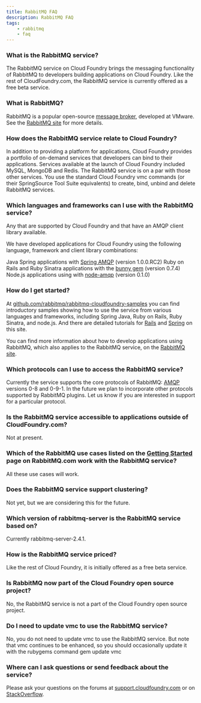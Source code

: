 ```yaml
---
title: RabbitMQ FAQ
description: RabbitMQ FAQ
tags:
    - rabbitmq
    - faq
---
```


### What is the RabbitMQ service?
The RabbitMQ service on Cloud Foundry brings the messaging functionality of RabbitMQ to developers building applications on Cloud Foundry. Like the rest of CloudFoundry.com, the RabbitMQ service is currently offered as a free beta service.

### What is RabbitMQ?
RabbitMQ is a popular open-source [message broker](http://en.wikipedia.org/wiki/Message_broker), developed at VMware. See the [RabbitMQ site](http://www.rabbitmq.com/) for more details.

### How does the RabbitMQ service relate to Cloud Foundry?
In addition to providing a platform for applications, Cloud Foundry provides a portfolio of on-demand services that developers can bind to their applications. Services available at the launch of Cloud Foundry included MySQL, MongoDB and Redis. The RabbitMQ service is on a par with those other services. You use the standard Cloud Foundry vmc commands (or their SpringSource Tool Suite equivalents) to create, bind, unbind and delete RabbitMQ services.

### Which languages and frameworks can I use with the RabbitMQ service?
Any that are supported by Cloud Foundry and that have an AMQP client library available.

We have developed applications for Cloud Foundry using the following language, framework and client library combinations:

Java Spring applications with [Spring AMQP](http://www.springsource.org/spring-amqp) (version 1.0.0.RC2)
Ruby on Rails and Ruby Sinatra applications with the [bunny gem](https://github.com/ruby-amqp/bunny) (version 0.7.4)
Node.js applications using with [node-amqp](https://github.com/postwait/node-amqp) (version 0.1.0)

### How do I get started?
At [github.com/rabbitmq/rabbitmq-cloudfoundry-samples](https://github.com/rabbitmq/rabbitmq-cloudfoundry-samples) you can find introductory samples showing how to use the service from various languages and frameworks, including Spring Java, Ruby on Rails, Ruby Sinatra, and node.js. And there are detailed tutorials for [Rails](http://www.rabbitmq.com/cloudfoundry/rails) and [Spring](http://www.rabbitmq.com/cloudfoundry/spring) on this site.

You can find more information about how to develop applications using RabbitMQ, which also applies to the RabbitMQ service, on the [RabbitMQ site](http://www.rabbitmq.com/getstarted.html).

### Which protocols can I use to access the RabbitMQ service?
Currently the service supports the core protocols of RabbitMQ: [AMQP](http://en.wikipedia.org/wiki/AMQP) versions 0-8 and 0-9-1. In the future we plan to incorporate other protocols supported by RabbitMQ plugins. Let us know if you are interested in support for a particular protocol.

### Is the RabbitMQ service accessible to applications outside of CloudFoundry.com?
Not at present.

### Which of the RabbitMQ use cases listed on the [Getting Started](https://www.rabbitmq.com/getstarted.html) page on RabbitMQ.com work with the RabbitMQ service?
All these use cases will work.

### Does the RabbitMQ service support clustering?
Not yet, but we are considering this for the future.

### Which version of rabbitmq-server is the RabbitMQ service based on?
Currently rabbitmq-server-2.4.1.

### How is the RabbitMQ service priced?
Like the rest of Cloud Foundry, it is initially offered as a free beta service.

### Is RabbitMQ now part of the Cloud Foundry open source project?
No, the RabbitMQ service is not a part of the Cloud Foundry open source project.

### Do I need to update vmc to use the RabbitMQ service?
No, you do not need to update vmc to use the RabbitMQ service. But note that vmc continues to be enhanced, so you should occasionally update it with the rubygems command gem update vmc

### Where can I ask questions or send feedback about the service?
Please ask your questions on the forums at [support.cloudfoundry.com](http://support.cloudfoundry.com) or on [StackOverflow](http://stackoverflow.com/questions/tagged/cloudfoundry).